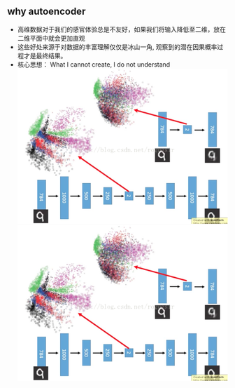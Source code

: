 
## why autoencoder

* 高维数据对于我们的感官体验总是不友好，如果我们将输入降低至二维，放在二维平面中就会更加直观
* 这些好处来源于对数据的丰富理解仅仅是冰山一角, 观察到的潜在因果概率过程才是最终结果。
* 核心思想： What I cannot create, I do not understand
![](readme/01.003-AE降维.png)
![](readme/01.003-AE降维_多层.png)
